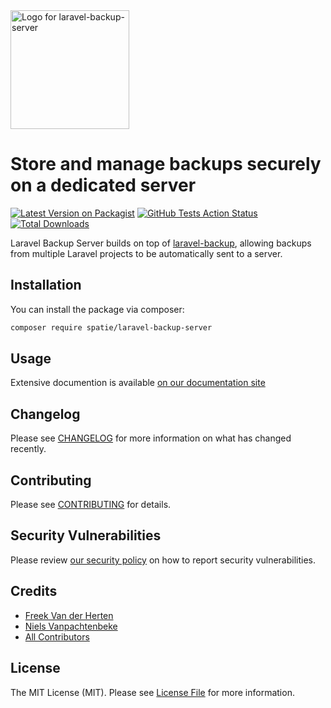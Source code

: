 <div align="left">
    <a href="https://spatie.be/open-source?utm_source=github&utm_medium=banner&utm_campaign=laravel-backup-server">
      <picture>
        <source media="(prefers-color-scheme: dark)" srcset="https://spatie.be/packages/header/laravel-backup-server/html/dark.webp">
        <img alt="Logo for laravel-backup-server" src="https://spatie.be/packages/header/laravel-backup-server/html/light.webp" height="190">
      </picture>
    </a>

<h1>Store and manage backups securely on a dedicated server</h1>

[![Latest Version on Packagist](https://img.shields.io/packagist/v/spatie/laravel-backup-server.svg?style=flat-square)](https://packagist.org/packages/spatie/laravel-backup-server)
[![GitHub Tests Action Status](https://img.shields.io/github/actions/workflow/status/spatie/laravel-backup-server/run-tests.yml?branch=main&label=tests)](https://github.com/spatie/laravel-backup-server/actions?query=workflow%3Arun-tests+branch%3Amain)
[![Total Downloads](https://img.shields.io/packagist/dt/spatie/laravel-backup-server.svg?style=flat-square)](https://packagist.org/packages/spatie/laravel-backup-server)
    
</div>

Laravel Backup Server builds on top of [laravel-backup](https://github.com/spatie/laravel-backup), allowing backups from multiple Laravel projects to be automatically sent to a server. 

## Installation

You can install the package via composer:

```bash
composer require spatie/laravel-backup-server
```

## Usage

Extensive documention is available [on our documentation site](https://docs.spatie.be/laravel-backup-server/)


## Changelog

Please see [CHANGELOG](CHANGELOG.md) for more information on what has changed recently.

## Contributing

Please see [CONTRIBUTING](CONTRIBUTING.md) for details.

## Security Vulnerabilities

Please review [our security policy](../../security/policy) on how to report security vulnerabilities.

## Credits

- [Freek Van der Herten](https://github.com/freekmurze)
- [Niels Vanpachtenbeke](https://github.com/nielsvanpach)
- [All Contributors](../../contributors)

## License

The MIT License (MIT). Please see [License File](LICENSE.md) for more information.
